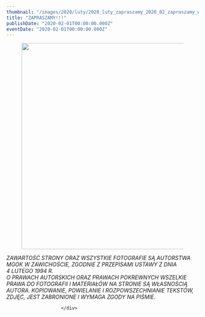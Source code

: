 ```yaml
---
thumbnail: "/images/2020/luty/2020_luty_zapraszamy_2020_02_zapraszamy_wal1.jpg"
title: "ZAPRASZAMY!!!"
publishDate: "2020-02-01T00:00:00.000Z"
eventDate: "2020-02-01T00:00:00.000Z"
---
```


<div class="entry-content">
							
							
<figure class="wp-block-image size-large"><img fetchpriority="high" decoding="async" width="800" height="539" src="/images/2020/luty/2020_luty_zapraszamy_2020_02_zapraszamy_wal1.jpg" alt="" class="wp-image-7288" srcset="/images/2020/luty/2020_luty_zapraszamy_2020_02_zapraszamy_wal1.jpg 800w, /images/2020/luty/wal1-300x202.jpg 300w, /images/2020/luty/wal1-768x517.jpg 768w" sizes="(max-width: 800px) 100vw, 800px"></figure>



<p> <em>ZAWARTOŚĆ STRONY ORAZ WSZYSTKIE FOTOGRAFIE SĄ AUTORSTWA MGOK W ZAWICHOŚCIE, ZGODNIE Z PRZEPISAMI USTAWY Z DNIA&nbsp;</em><br><em>4 LUTEGO 1994 R.<br>O PRAWACH AUTORSKICH ORAZ PRAWACH POKREWNYCH WSZELKIE PRAWA DO FOTOGRAFII I MATERIAŁÓW NA STRONIE SĄ WŁASNOŚCIĄ AUTORA. KOPIOWANIE, POWIELANIE I ROZPOWSZECHNIANIE TEKSTÓW, ZDJĘĆ, JEST ZABRONIONE I WYMAGA ZGODY NA PIŚMIE</em>. </p>
						
						</div>
